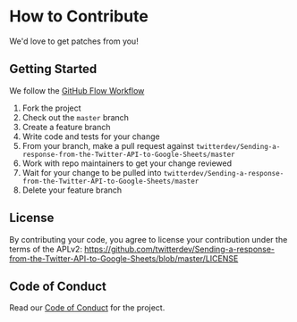 # How to Contribute

We'd love to get patches from you!

## Getting Started

We follow the [GitHub Flow Workflow](https://guides.github.com/introduction/flow/)

1. Fork the project
1. Check out the `master` branch
1. Create a feature branch
1. Write code and tests for your change
1. From your branch, make a pull request against `twitterdev/Sending-a-response-from-the-Twitter-API-to-Google-Sheets/master`
1. Work with repo maintainers to get your change reviewed
1. Wait for your change to be pulled into `twitterdev/Sending-a-response-from-the-Twitter-API-to-Google-Sheets/master`
1. Delete your feature branch

## License

By contributing your code, you agree to license your contribution under the
terms of the APLv2: https://github.com/twitterdev/Sending-a-response-from-the-Twitter-API-to-Google-Sheets/blob/master/LICENSE

## Code of Conduct

Read our [Code of Conduct](CODE_OF_CONDUCT.md) for the project.
